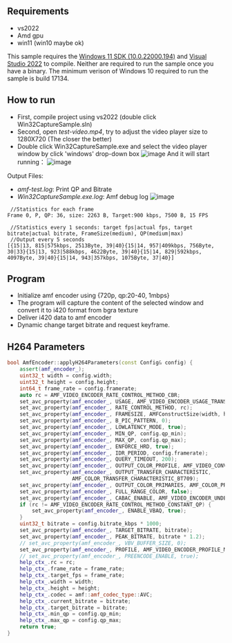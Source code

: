 ## Requirements
* vs2022
* Amd gpu
* win11 (win10 maybe ok)
  
This sample requires the [Windows 11 SDK (10.0.22000.194)](https://developer.microsoft.com/en-us/windows/downloads/sdk-archive/) and [Visual Studio 2022](https://visualstudio.microsoft.com/vs/) to compile. Neither are required to run the sample once you have a binary. The minimum verison of Windows 10 required to run the sample is build 17134.

## How to run
* First, compile project using vs2022 (double click Win32CaptureSample.sln)
* Second, open *test-video.mp4*, try to adjust the video player size to 1280X720 (The closer the better)
* Double click Win32CaptureSample.exe and select the video player window by click 'windows' drop-down box
![image](https://github.com/user-attachments/assets/9a159a93-e60a-4076-a735-11ed2a4fb0a6)
And it will start running：
![image](https://github.com/user-attachments/assets/46a42aec-d68c-41d5-b3a3-14de36017859)


Output Files:
* *amf-test.log*: Print QP and Bitrate
* *Win32CaptureSample.exe.log*: Amf debug log
![image](https://github.com/user-attachments/assets/8225b6eb-d93d-4c61-a16e-7142f5adf362)


```shell
 //Statistics for each frame
Frame 0, P, QP: 36, size: 2263 B, Target:900 kbps, 7500 B, 15 FPS 

 //Statistics every 1 seconds: target fps|actual fps, target bitrate|actual bitrate, FrameSize(medium), QP(medium|max)
 //Output every 5 seconds 
[{15|13, 815|575kbps, 2513Byte, 39|40}{15|14, 957|409kbps, 756Byte, 30|33}{15|13, 923|588kbps, 4622Byte, 39|40}{15|14, 829|592kbps, 4097Byte, 39|40}{15|14, 943|357kbps, 1075Byte, 37|40}]
```
## Program
* Initialize amf encoder using {720p, qp:20-40, 1mbps}
* The program will capture the content of the selected window and convert it to i420 format from bgra texture
* Deliver i420 data to amf encoder
* Dynamic change target bitrate and request keyframe.

## H264 Parameters

```c++
bool AmfEncoder::applyH264Parameters(const Config& config) {
    assert(amf_encoder_);
    uint32_t width = config.width;
    uint32_t height = config.height;
    int64_t frame_rate = config.framerate;
    auto rc = AMF_VIDEO_ENCODER_RATE_CONTROL_METHOD_CBR;
    set_avc_property(amf_encoder_, USAGE, AMF_VIDEO_ENCODER_USAGE_TRANSCODING);
    set_avc_property(amf_encoder_, RATE_CONTROL_METHOD, rc);
    set_avc_property(amf_encoder_, FRAMESIZE, AMFConstructSize(width, height));
    set_avc_property(amf_encoder_, B_PIC_PATTERN, 0);
    set_avc_property(amf_encoder_, LOWLATENCY_MODE, true);
    set_avc_property(amf_encoder_, MIN_QP, config.qp_min);
    set_avc_property(amf_encoder_, MAX_QP, config.qp_max);
    set_avc_property(amf_encoder_, ENFORCE_HRD, true);
    set_avc_property(amf_encoder_, IDR_PERIOD, config.framerate);
    set_avc_property(amf_encoder_, QUERY_TIMEOUT, 200);
    set_avc_property(amf_encoder_, OUTPUT_COLOR_PROFILE, AMF_VIDEO_CONVERTER_COLOR_PROFILE_709);
    set_avc_property(amf_encoder_, OUTPUT_TRANSFER_CHARACTERISTIC,
                     AMF_COLOR_TRANSFER_CHARACTERISTIC_BT709);
    set_avc_property(amf_encoder_, OUTPUT_COLOR_PRIMARIES, AMF_COLOR_PRIMARIES_BT709);
    set_avc_property(amf_encoder_, FULL_RANGE_COLOR, false);
    set_avc_property(amf_encoder_, CABAC_ENABLE, AMF_VIDEO_ENCODER_UNDEFINED);
    if (rc != AMF_VIDEO_ENCODER_RATE_CONTROL_METHOD_CONSTANT_QP) {
        set_avc_property(amf_encoder_, ENABLE_VBAQ, true);
    }
    uint32_t bitrate = config.bitrate_kbps * 1000;
    set_avc_property(amf_encoder_, TARGET_BITRATE, bitrate);
    set_avc_property(amf_encoder_, PEAK_BITRATE, bitrate * 1.2);
    // set_avc_property(amf_encoder_, VBV_BUFFER_SIZE, 0);
    set_avc_property(amf_encoder_, PROFILE, AMF_VIDEO_ENCODER_PROFILE_MAIN);
    // set_avc_property(amf_encoder_, PREENCODE_ENABLE, true);
    help_ctx_.rc = rc;
    help_ctx_.frame_rate = frame_rate;
    help_ctx_.target_fps = frame_rate;
    help_ctx_.width = width;
    help_ctx_.height = height;
    help_ctx_.codec = amf::amf_codec_type::AVC;
    help_ctx_.current_bitrate = bitrate;
    help_ctx_.target_bitrate = bitrate;
    help_ctx_.min_qp = config.qp_min;
    help_ctx_.max_qp = config.qp_max;
    return true;
}

```

